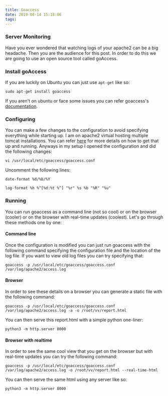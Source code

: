 ```yaml
---
title: Goaccess
date: 2019-08-14 15:18:06
tags:
---
```

### Server Monitoring
Have you ever wondered that watching logs of your apache2 can be a big headache. Then you are the audience for this post.
In order to do this we are going to use an open source tool called goAccess.

### Install goAccess
If you are luckily on Ubuntu you can just use ```apt-get``` like so:
```
sudo apt-get install goaccess
```
If you aren't on ubuntu or face some issues you can refer goaccess's [documentation](https://goaccess.io/download#distro).

### Configuring
You can make a few changes to the configuration to avoid specifying everything while starting up. I am on apache2 virtual hosting multiple tomcat installations. You can refer [here](../apache2setup) for more details on how to get that up and running.
Anyways in my setup I opened the configuration and did the following changes:
```
vi /usr/local/etc/goaccess/goaccess.conf
```
Uncomment the following lines:
```
date-format %d/%b/%Y
```
```
log-format %h %^[%d:%t %^] "%r" %s %b "%R" "%u"
```

### Running
You can run goaccess as a command line (not so cool) or on the browser (cooler) or on the browser with real-time updates (coolest).
Let's go through these methods one by one:

#### Command line
Once the configuration is modified you can just run goaccess with the following command specifying the configuration file and the location of the log file. If you want to view old log files you can try specifying that:
```
goaccess -p /usr/local/etc/goaccess/goaccess.conf /var/log/apache2/access.log
```

#### Browser
In order to see these details on a browser you can generate a static file with the following command:
```
goaccess -p /usr/local/etc/goaccess/goaccess.conf /var/log/apache2/access.log -a -o /root/vv/report.html
```
You can then serve this report.html with a simple python one-liner:
```
python3 -m http.server 8000
```

#### Browser with realtime
In order to see the same cool view that you get on the browser but with real-time updates you can try the following command:
```
goaccess -p /usr/local/etc/goaccess/goaccess.conf /var/log/apache2/access.log -o /root/vv/report.html --real-time-html
```
You can then serve the same html using any server like so:
```
python3 -m http.server 8000
```
